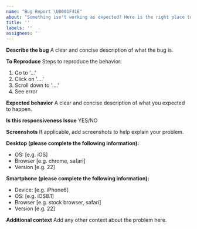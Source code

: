 ```yaml
---
name: "Bug Report \U0001F41E"
about: "Something isn't working as expected? Here is the right place to report. "
title: ''
labels: ''
assignees: ''
---
```


<!--
  Please fill out each section below. This info allows maintainers to diagnose (and fix!) your issue as quickly as possible.

  Before opening a new issue, please search existing issues: https://github.com/saadpasta/developerFolio/issues
-->

**Describe the bug**
A clear and concise description of what the bug is.

**To Reproduce**
Steps to reproduce the behavior:

1. Go to '...'
2. Click on '....'
3. Scroll down to '....'
4. See error

**Expected behavior**
A clear and concise description of what you expected to happen.

**Is this responsiveness Issue**
YES/NO

**Screenshots**
If applicable, add screenshots to help explain your problem.

**Desktop (please complete the following information):**

- OS: [e.g. iOS]
- Browser [e.g. chrome, safari]
- Version [e.g. 22]

**Smartphone (please complete the following information):**

- Device: [e.g. iPhone6]
- OS: [e.g. iOS8.1]
- Browser [e.g. stock browser, safari]
- Version [e.g. 22]

**Additional context**
Add any other context about the problem here.
